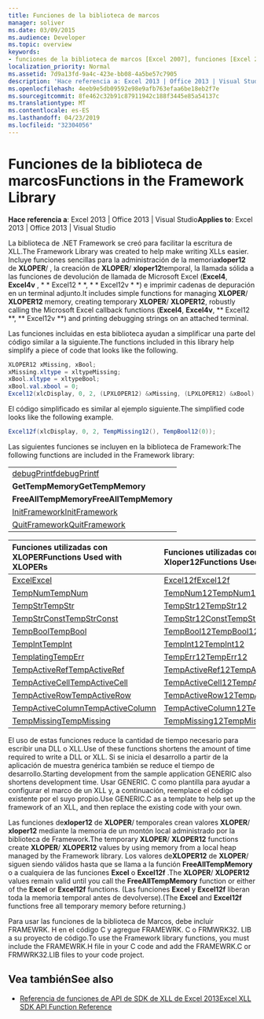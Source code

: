 ```yaml
---
title: Funciones de la biblioteca de marcos
manager: soliver
ms.date: 03/09/2015
ms.audience: Developer
ms.topic: overview
keywords:
- funciones de la biblioteca de marcos [Excel 2007], funciones [Excel 2007], biblioteca de marcos
localization_priority: Normal
ms.assetid: 7d9a13fd-9a4c-423e-bb08-4a5be57c7905
description: 'Hace referencia a: Excel 2013 | Office 2013 | Visual Studio'
ms.openlocfilehash: 4eeb9e5db09592e98e9afb763efaa6be18eb2f7e
ms.sourcegitcommit: 8fe462c32b91c87911942c188f3445e85a54137c
ms.translationtype: MT
ms.contentlocale: es-ES
ms.lasthandoff: 04/23/2019
ms.locfileid: "32304056"
---
```

# <a name="functions-in-the-framework-library"></a><span data-ttu-id="a18cc-104">Funciones de la biblioteca de marcos</span><span class="sxs-lookup"><span data-stu-id="a18cc-104">Functions in the Framework Library</span></span>

<span data-ttu-id="a18cc-105">**Hace referencia a**: Excel 2013 | Office 2013 | Visual Studio</span><span class="sxs-lookup"><span data-stu-id="a18cc-105">**Applies to**: Excel 2013 | Office 2013 | Visual Studio</span></span> 
  
<span data-ttu-id="a18cc-106">La biblioteca de .NET Framework se creó para facilitar la escritura de XLL.</span><span class="sxs-lookup"><span data-stu-id="a18cc-106">The Framework Library was created to help make writing XLLs easier.</span></span> <span data-ttu-id="a18cc-107">Incluye funciones sencillas para la administración de la memoria**xloper12** de **XLOPER**/ , la creación de **XLOPER**/ **xloper12**temporal, la llamada sólida a las funciones de devolución de llamada de Microsoft Excel (**Excel4**, **Excel4v** , \* \* Excel12 \* \*, \* \* Excel12v \* \*) e imprimir cadenas de depuración en un terminal adjunto.</span><span class="sxs-lookup"><span data-stu-id="a18cc-107">It includes simple functions for managing **XLOPER**/ **XLOPER12** memory, creating temporary **XLOPER**/ **XLOPER12**, robustly calling the Microsoft Excel callback functions (**Excel4**, **Excel4v**, \*\* Excel12 \*\*, \*\* Excel12v \*\*) and printing debugging strings on an attached terminal.</span></span>
  
<span data-ttu-id="a18cc-108">Las funciones incluidas en esta biblioteca ayudan a simplificar una parte del código similar a la siguiente.</span><span class="sxs-lookup"><span data-stu-id="a18cc-108">The functions included in this library help simplify a piece of code that looks like the following.</span></span>
  
```cs
XLOPER12 xMissing, xBool;
xMissing.xltype = xltypeMissing;
xBool.xltype = xltypeBool;
xBool.val.xbool = 0;
Excel12(xlcDisplay, 0, 2, (LPXLOPER12) &xMissing, (LPXLOPER12) &xBool);
```

<span data-ttu-id="a18cc-109">El código simplificado es similar al ejemplo siguiente.</span><span class="sxs-lookup"><span data-stu-id="a18cc-109">The simplified code looks like the following example.</span></span>
  
```cs
Excel12f(xlcDisplay, 0, 2, TempMissing12(), TempBool12(0));
```

<span data-ttu-id="a18cc-110">Las siguientes funciones se incluyen en la biblioteca de Framework:</span><span class="sxs-lookup"><span data-stu-id="a18cc-110">The following functions are included in the Framework library:</span></span>
  
||
|:-----|
|[<span data-ttu-id="a18cc-111">debugPrintf</span><span class="sxs-lookup"><span data-stu-id="a18cc-111">debugPrintf</span></span>](debugprintf.md) <br/> |
|<span data-ttu-id="a18cc-112">**GetTempMemory**</span><span class="sxs-lookup"><span data-stu-id="a18cc-112">**GetTempMemory**</span></span> <br/> |
|<span data-ttu-id="a18cc-113">**FreeAllTempMemory**</span><span class="sxs-lookup"><span data-stu-id="a18cc-113">**FreeAllTempMemory**</span></span> <br/> |
|[<span data-ttu-id="a18cc-114">InitFramework</span><span class="sxs-lookup"><span data-stu-id="a18cc-114">InitFramework</span></span>](initframework.md) <br/> |
|[<span data-ttu-id="a18cc-115">QuitFramework</span><span class="sxs-lookup"><span data-stu-id="a18cc-115">QuitFramework</span></span>](quitframework.md) <br/> |
   
|<span data-ttu-id="a18cc-116">**Funciones utilizadas con XLOPER**</span><span class="sxs-lookup"><span data-stu-id="a18cc-116">**Functions Used with XLOPERs**</span></span>|<span data-ttu-id="a18cc-117">**Funciones utilizadas con Xloper12**</span><span class="sxs-lookup"><span data-stu-id="a18cc-117">**Functions Used with XLOPER12s**</span></span>|
|:-----|:-----|
|[<span data-ttu-id="a18cc-118">Excel</span><span class="sxs-lookup"><span data-stu-id="a18cc-118">Excel</span></span>](excel-excel12f.md) <br/> |[<span data-ttu-id="a18cc-119">Excel12f</span><span class="sxs-lookup"><span data-stu-id="a18cc-119">Excel12f</span></span>](excel-excel12f.md) <br/> |
|[<span data-ttu-id="a18cc-120">TempNum</span><span class="sxs-lookup"><span data-stu-id="a18cc-120">TempNum</span></span>](tempnum-tempnum12.md) <br/> |[<span data-ttu-id="a18cc-121">TempNum12</span><span class="sxs-lookup"><span data-stu-id="a18cc-121">TempNum12</span></span>](tempnum-tempnum12.md) <br/> |
|[<span data-ttu-id="a18cc-122">TempStr</span><span class="sxs-lookup"><span data-stu-id="a18cc-122">TempStr</span></span>](tempstr.md) <br/> |[<span data-ttu-id="a18cc-123">TempStr12</span><span class="sxs-lookup"><span data-stu-id="a18cc-123">TempStr12</span></span>](tempstrconst-tempstr12.md) <br/> |
|[<span data-ttu-id="a18cc-124">TempStrConst</span><span class="sxs-lookup"><span data-stu-id="a18cc-124">TempStrConst</span></span>](tempstrconst-tempstr12.md) <br/> |[<span data-ttu-id="a18cc-125">TempStr12Const</span><span class="sxs-lookup"><span data-stu-id="a18cc-125">TempStr12Const</span></span>](tempstrconst-tempstr12.md) <br/> |
|[<span data-ttu-id="a18cc-126">TempBool</span><span class="sxs-lookup"><span data-stu-id="a18cc-126">TempBool</span></span>](tempbool-tempbool12.md) <br/> |[<span data-ttu-id="a18cc-127">TempBool12</span><span class="sxs-lookup"><span data-stu-id="a18cc-127">TempBool12</span></span>](tempbool-tempbool12.md) <br/> |
|[<span data-ttu-id="a18cc-128">TempInt</span><span class="sxs-lookup"><span data-stu-id="a18cc-128">TempInt</span></span>](tempint-tempint12.md) <br/> |[<span data-ttu-id="a18cc-129">TempInt12</span><span class="sxs-lookup"><span data-stu-id="a18cc-129">TempInt12</span></span>](tempint-tempint12.md) <br/> |
|[<span data-ttu-id="a18cc-130">Templating</span><span class="sxs-lookup"><span data-stu-id="a18cc-130">TempErr</span></span>](temperr-temperr12.md) <br/> |[<span data-ttu-id="a18cc-131">TempErr12</span><span class="sxs-lookup"><span data-stu-id="a18cc-131">TempErr12</span></span>](temperr-temperr12.md) <br/> |
|[<span data-ttu-id="a18cc-132">TempActiveRef</span><span class="sxs-lookup"><span data-stu-id="a18cc-132">TempActiveRef</span></span>](tempactiveref-tempactiveref12.md) <br/> |[<span data-ttu-id="a18cc-133">TempActiveRef12</span><span class="sxs-lookup"><span data-stu-id="a18cc-133">TempActiveRef12</span></span>](tempactiveref-tempactiveref12.md) <br/> |
|[<span data-ttu-id="a18cc-134">TempActiveCell</span><span class="sxs-lookup"><span data-stu-id="a18cc-134">TempActiveCell</span></span>](tempactivecell-tempactivecell12.md) <br/> |[<span data-ttu-id="a18cc-135">TempActiveCell12</span><span class="sxs-lookup"><span data-stu-id="a18cc-135">TempActiveCell12</span></span>](tempactivecell-tempactivecell12.md) <br/> |
|[<span data-ttu-id="a18cc-136">TempActiveRow</span><span class="sxs-lookup"><span data-stu-id="a18cc-136">TempActiveRow</span></span>](tempactiverow-tempactiverow12.md) <br/> |[<span data-ttu-id="a18cc-137">TempActiveRow12</span><span class="sxs-lookup"><span data-stu-id="a18cc-137">TempActiveRow12</span></span>](tempactiverow-tempactiverow12.md) <br/> |
|[<span data-ttu-id="a18cc-138">TempActiveColumn</span><span class="sxs-lookup"><span data-stu-id="a18cc-138">TempActiveColumn</span></span>](tempactivecolumn-tempactivecolumn12.md) <br/> |[<span data-ttu-id="a18cc-139">TempActiveColumn12</span><span class="sxs-lookup"><span data-stu-id="a18cc-139">TempActiveColumn12</span></span>](tempactivecolumn-tempactivecolumn12.md) <br/> |
|[<span data-ttu-id="a18cc-140">TempMissing</span><span class="sxs-lookup"><span data-stu-id="a18cc-140">TempMissing</span></span>](tempmissing-tempmissing12.md) <br/> |[<span data-ttu-id="a18cc-141">TempMissing12</span><span class="sxs-lookup"><span data-stu-id="a18cc-141">TempMissing12</span></span>](tempmissing-tempmissing12.md) <br/> |
   
<span data-ttu-id="a18cc-142">El uso de estas funciones reduce la cantidad de tiempo necesario para escribir una DLL o XLL.</span><span class="sxs-lookup"><span data-stu-id="a18cc-142">Use of these functions shortens the amount of time required to write a DLL or XLL.</span></span> <span data-ttu-id="a18cc-143">Si se inicia el desarrollo a partir de la aplicación de muestra genérica también se reduce el tiempo de desarrollo.</span><span class="sxs-lookup"><span data-stu-id="a18cc-143">Starting development from the sample application GENERIC also shortens development time.</span></span> <span data-ttu-id="a18cc-144">Usar GENERIC. C como plantilla para ayudar a configurar el marco de un XLL y, a continuación, reemplace el código existente por el suyo propio.</span><span class="sxs-lookup"><span data-stu-id="a18cc-144">Use GENERIC.C as a template to help set up the framework of an XLL, and then replace the existing code with your own.</span></span>
  
<span data-ttu-id="a18cc-145">Las funciones de**xloper12** de **XLOPER**/ temporales crean valores **XLOPER**/ **xloper12** mediante la memoria de un montón local administrado por la biblioteca de Framework.</span><span class="sxs-lookup"><span data-stu-id="a18cc-145">The temporary **XLOPER**/ **XLOPER12** functions create **XLOPER**/ **XLOPER12** values by using memory from a local heap managed by the Framework library.</span></span> <span data-ttu-id="a18cc-146">Los valores de**XLOPER12** de **XLOPER**/ siguen siendo válidos hasta que se llama a la función **FreeAllTempMemory** o a cualquiera de las funciones **Excel** o **Excel12f** .</span><span class="sxs-lookup"><span data-stu-id="a18cc-146">The **XLOPER**/ **XLOPER12** values remain valid until you call the **FreeAllTempMemory** function or either of the **Excel** or **Excel12f** functions.</span></span> <span data-ttu-id="a18cc-147">(Las funciones **Excel** y **Excel12f** liberan toda la memoria temporal antes de devolverse).</span><span class="sxs-lookup"><span data-stu-id="a18cc-147">(The **Excel** and **Excel12f** functions free all temporary memory before returning.)</span></span> 
  
<span data-ttu-id="a18cc-148">Para usar las funciones de la biblioteca de Marcos, debe incluir FRAMEWRK. H en el código C y agregue FRAMEWRK. C o FRMWRK32. LIB a su proyecto de código.</span><span class="sxs-lookup"><span data-stu-id="a18cc-148">To use the Framework library functions, you must include the FRAMEWRK.H file in your C code and add the FRAMEWRK.C or FRMWRK32.LIB files to your code project.</span></span>
  
## <a name="see-also"></a><span data-ttu-id="a18cc-149">Vea también</span><span class="sxs-lookup"><span data-stu-id="a18cc-149">See also</span></span>

- [<span data-ttu-id="a18cc-150">Referencia de funciones de API de SDK de XLL de Excel 2013</span><span class="sxs-lookup"><span data-stu-id="a18cc-150">Excel XLL SDK API Function Reference</span></span>](excel-xll-sdk-api-function-reference.md)

